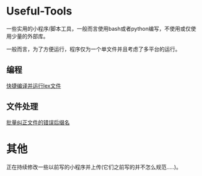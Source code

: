 # Useful-Tools

一些实用的小程序/脚本工具，一般而言使用bash或者python编写，不使用或仅使用少量的外部库。

一般而言，为了方便运行，程序仅为一个单文件并且考虑了多平台的运行。

## 编程

[快捷编译并运行lex文件](Coding/flex/Run_flex_file.md)

## 文件处理

[批量纠正文件的错误后缀名](Files/Type/Correct_extension.md)

# 其他
正在持续修改一些以前写的小程序并上传(它们之前写的并不怎么规范.....)。